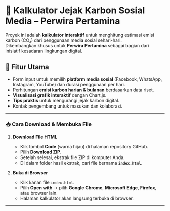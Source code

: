 # 🌱 Kalkulator Jejak Karbon Sosial Media – Perwira Pertamina

Proyek ini adalah **kalkulator interaktif** untuk menghitung estimasi emisi karbon (CO₂) dari penggunaan media sosial sehari-hari.  
Dikembangkan khusus untuk **Perwira Pertamina** sebagai bagian dari inisiatif kesadaran lingkungan digital.

## 🚀 Fitur Utama
- Form input untuk memilih **platform media sosial** (Facebook, WhatsApp, Instagram, YouTube) dan durasi penggunaan per hari.
- Perhitungan **emisi karbon harian & bulanan** berdasarkan data riset.
- **Visualisasi grafik interaktif** dengan Chart.js.
- **Tips praktis** untuk mengurangi jejak karbon digital.
- Kontak pengembang untuk masukan dan kolaborasi.

---------------------------------------------------------------------------------------------------------------------------------

### 📥 Cara Download & Membuka File
1. **Download File HTML**
   * Klik tombol **Code** (warna hijau) di halaman repository GitHub.
   * Pilih **Download ZIP**.
   * Setelah selesai, ekstrak file ZIP di komputer Anda.
   * Di dalam folder hasil ekstrak, cari file bernama **`index.html`**.
     
2. **Buka di Browser**
   * Klik kanan file `index.html`.
   * Pilih **Open with** → pilih **Google Chrome**, **Microsoft Edge**, **Firefox**, atau browser lain.
   * Halaman kalkulator akan langsung terbuka di browser.
---


